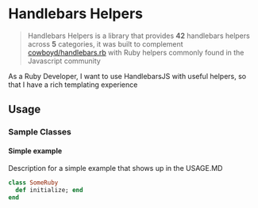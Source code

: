 # Handlebars Helpers

> Handlebars Helpers is a library that provides <b>42</b> handlebars helpers across <b>5</b> categories, it was built to complement [cowboyd/handlebars.rb](https://github.com/cowboyd/handlebars.rb) with Ruby helpers commonly found in the Javascript community

As a Ruby Developer, I want to use HandlebarsJS with useful helpers, so that I have a rich templating experience

## Usage

### Sample Classes

#### Simple example

Description for a simple example that shows up in the USAGE.MD

```ruby
class SomeRuby
  def initialize; end
end
```
